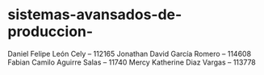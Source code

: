 # sistemas-avansados-de-produccion-
Daniel Felipe León Cely – 112165     Jonathan David García Romero – 114608     Fabian Camilo Aguirre Salas – 11740     Mercy Katherine Diaz Vargas – 113778
